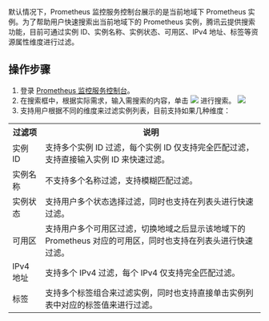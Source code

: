 
默认情况下，Prometheus 监控服务控制台展示的是当前地域下 Prometheus 实例。为了帮助用户快速搜索出当前地域下的 Prometheus 实例，腾讯云提供搜索功能，目前可通过实例 ID、实例名称、实例状态、可用区、IPv4 地址、标签等资源属性维度进行过滤。

## 操作步骤

1. 登录 [ Prometheus 监控服务控制台](https://console.cloud.tencent.com/monitor/prometheus)。
2. 在搜索框中，根据实际需求，输入需搜索的内容，单击 <img src="https://main.qcloudimg.com/raw/3cca38f08eaa87087cdd1b81eaf08a0a.png" style="margin: 0;"></img> 进行搜索。
![](https://main.qcloudimg.com/raw/48463e7b6d6a270c9ea56052e2231551.png)
3. 支持用户根据不同的维度来过滤实例列表，目前支持如果几种维度：
<table>
<tr>
<th>过滤项</th>
<th>说明</th>
</tr>
<tr>
<td>实例 ID</td>
<td>支持多个实例 ID 过滤，每个实例 ID 仅支持完全匹配过滤，支持直接输入实例 ID 来快速过滤。</td>
</tr>
<tr>
<td>实例名称</td>
<td>不支持多个名称过滤，支持模糊匹配过滤。</td>
</tr>
<tr>
<td>实例状态</td>
<td>支持用户多个状态选择过滤，同时也支持在列表头进行快速过滤。</td>
</tr>
<tr>
<td>可用区</td>
<td>支持用户多个可用区过滤，切换地域之后显示该地域下的 Prometheus 对应的可用区，同时也支持在列表头进行快速过滤。</td>
</tr>
<tr>
<td>IPv4 地址</td>
<td>支持多个 IPv4 过滤，每个 IPv4 仅支持完全匹配过滤。</td>
</tr>
<tr>
<td>标签</td>
<td>支持多个标签组合来过滤实例，同时也支持直接单击实例列表中对应的标签值来进行过滤。</td>
</tr>
</table>
